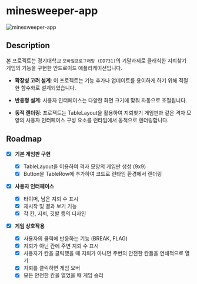 # minesweeper-app

![minesweeper-app](https://github.com/gwansikk/minesweeper-app/assets/39869096/35262004-6381-4701-9542-e07bd705fe87)

## Description

본 프로젝트는 경기대학교 `모바일프로그래밍 (DD731)`의 기말과제로 클래식한 지뢰찾기 게임의 기능을 구현한 안드로이드 애플리케이션입니다.

- **확장성 고려 설계**: 이 프로젝트는 기능 추가나 업데이트를 용이하게 하기 위해 적절한 함수화로 설계되었습니다.

- **반응형 설계**: 사용자 인터페이스는 다양한 화면 크기에 맞춰 자동으로 조절됩니다.

- **동적 렌더링**: 프로젝트는 TableLayout을 활용하여 지뢰찾기 게임판과 같은 격자 모양의 사용자 인터페이스 구성 요소를 런타임에서 동적으로 렌더링합니다.

## Roadmap

- [x] **기본 게임판 구현**

  - [x] TableLayout을 이용하여 격자 모양의 게임판 생성 (9x9)
  - [x] Button을 TableRow에 추가하여 코드로 런타임 환경에서 렌더링

- [x] **사용자 인터페이스**

  - [x] 타이머, 남은 지뢰 수 표시
  - [x] 재시작 및 결과 보기 기능
  - [x] 각 칸, 지뢰, 깃발 등의 디자인

- [x] **게임 상호작용**

  - [x] 사용자의 클릭에 반응하는 기능 (BREAK, FLAG)
  - [x] 지뢰가 아닌 칸에 주변 지뢰 수 표시
  - [x] 사용자가 칸을 클릭했을 때 지뢰가 아니면 주변의 안전한 칸들을 연쇄적으로 열기
  - [x] 지뢰를 클릭하면 게임 오버
  - [x] 모든 안전한 칸을 열었을 때 게임 승리
